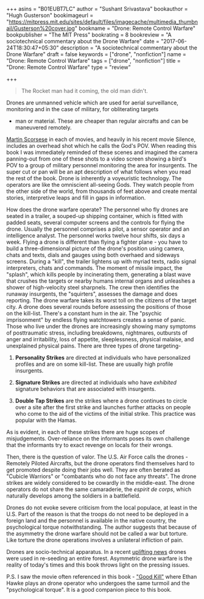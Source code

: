 +++
asins = "B01EUBT7LC"
author = "Sushant Srivastava"
bookauthor = "Hugh Gusterson"
bookimageurl = "https://mitpress.mit.edu/sites/default/files/imagecache/multimedia_thumbnail/Gusterson%20cover.jpg"
bookname = "Drone: Remote Control Warfare"
bookpublisher = "The MIT Press"
bookrating = 8
bookreview = "A sociotechnical commentary about the Drone Warfare"
date = "2017-06-24T18:30:47+05:30"
description = "A sociotechnical commentary about the Drone Warfare"
draft = false
keywords = ["drone", "nonfiction"]
name = "Drone: Remote Control Warfare"
tags = ["drone", "nonfiction"]
title = "Drone: Remote Control Warfare"
type = "review"

+++

> The Rocket man had it coming, the old man didn't.

Drones are unmanned vehicle which are used for aerial surveillance, monitoring and in the case of military, for obliterating targets
- man or material. These are cheaper than regular aircrafts and can be maneuvered remotely.

[Martin Scorsese](https://en.wikipedia.org/wiki/Martin_Scorsese) in each of movies, and heavily in his recent movie Silence, includes an overhead shot which he
calls the God's POV. When reading this book I was immediately reminded of these scenes and imagined 
the camera panning-out from one of these shots to a video screen showing a bird's POV to a group of military personnel
monitoring the area for insurgents. The super cut or pan will be an apt description of what follows when you read the
rest of the book. Drone is inherently a voyeuristic technology. The operators are like the omniscient all-seeing Gods. They watch people from the
other side of the world, from thousands of feet above and create mental stories, interpretive leaps and fill in gaps
in information. 

How does the drone warfare operate? The personnel who fly drones are seated in a trailer, a souped-up shipping container, which is fitted with padded seats,
several computer screens and the controls for flying the drone. Usually the personnel comprises a pilot, a sensor operator and 
an intelligence analyst. The personnel works twelve hour shifts, six days a week. Flying a drone is different than flying a fighter plane - you have 
to build a three-dimensional picture of the drone's position using camera, chats and texts, dials and gauges using both overhaed
and sideways screens. During a "kill", the trailer lightens up with myriad texts, radio signal interpreters, chats and commands.
The moment of missile impact, the "splash", which kills people by incinerating them, generating a blast wave that crushes
the targets or nearby humans internal organs and unleashes a shower of high-velocity steel sharpnels. The crew then identifies
the runaway insurgents, the "squirters", assesses the damage and does reporting. The drone warfare takes its worst 
toll on the citizens of the target city. A drone does several rounds before assessing the positions of those on the kill-list.
There's a constant hum in the air. The "psychic imprisonment" by endless flying watchtowers creates a sense of panic.
Those who live under the drones are increasingly showing many symptoms of posttraumatic stress, including breakdowns, nightmares,
outbursts of anger and irritability, loss of appetite, sleeplessness, physical malaise, and unexplained physical pains.
There are three types of drone targeting-

1. **Personality Strikes** are directed at individuals who have personalized profiles and are on some kill-list. These
are usually high profile insurgents.

2. **Signature Strikes** are directed at individuals who have *exhibited* signature behaviors that are associated with
insurgents.

3. **Double Tap Strikes** are the strikes where a drone continues to circle over a site after the first strike and launches
further attacks on people who come to the aid of the victims of the initial strike. This practice was popular with
the Hamas.

As is evident, in each of these strikes there are huge scopes of misjudgements. Over-reliance on the informants poses its own
challenge that the informants try to exact revenge on locals for their wrongs. 


Then, there is the question of valor. The U.S. Air Force calls the drones - Remotely Piloted Aircrafts, but the drone
operators find themselves hard to get promoted despite doing their jobs well. They are often berated as "Cubicle Warriors"
or "combatants who do not face any threats". The drone strikes are widely considered to be cowardly in the middle-east.
The drone operators do not share the same camaraderie, the *espirit de corps*, which naturally develops among the 
soldiers in a battlefield.

Drones do not evoke severe criticism from the local populace, at least in the U.S. Part of the reason is that 
the troops do not need to be deployed in a foreign land and the personnel is available in the native country, the psychological
torque notwithstanding. The author suggests that because of the asymmetry the drone warfare should not be called
a war but torture. Like torture the drone operations involves a unilateral infliction of pain.

Drones are socio-technical apparatus. In a recent [uplifting news](https://factordaily.com/iisc-bangalore-drones-seeds-forests-karnataka/) drones were used in re-seeding an entire forest.
Asymmetric drone warfare is the reality of today's times and this book throws light on the pressing issues.

P.S. I saw the movie often referenced in this book - ["Good Kill"](https://en.wikipedia.org/wiki/Good_Kill) where Ethan Hawke plays an drone operator 
who undergoes the same turmoil and the "psychological torque". It is a good companion piece to this book.

